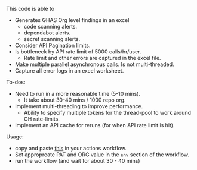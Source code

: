 This code is able to 
* Generates GHAS Org level findings in an excel 
  * code scanning alerts.
  * dependabot alerts.
  * secret scanning alerts.
* Consider API Pagination limits.
* Is bottleneck by API rate limit of 5000 calls/hr/user. 
  * Rate limit and other errors are captured in the excel file.
* Make multiple parallel asynchronous calls. Is not multi-threaded. 
* Capture all error logs in an excel worksheet.

To-dos:
* Need to run in a more reasonable time (5-10 mins).
  * It take about 30-40 mins / 1000 repo org.
* Implement multi-threading to improve performance.
  * Ability to specify multiple tokens for the thread-pool to work around GH rate-limits.
* Implement an API cache for reruns (for when API rate limit is hit).

Usage: 
* copy and paste [this](https://github.com/amitgupta7/node-async/blob/master/.github/workflows/run-test.yml) in your actions workflow.
* Set appropreate PAT and ORG value in the `env` section of the workflow.
* run the workflow (and wait for about 30 - 40 mins) 

